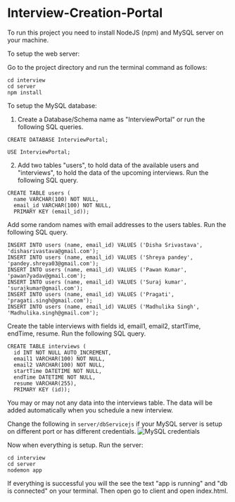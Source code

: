 # Interview-Creation-Portal

To run this project you need to install NodeJS (npm) and MySQL server on your machine.

To setup the web server:

Go to the project directory and run the terminal command as follows:
```
cd interview
cd server
npm install
```
To setup the MySQL database:

1. Create a Database/Schema name as "InterviewPortal" or run the following SQL queries.
```
CREATE DATABASE InterviewPortal;
```
```
USE InterviewPortal;
```
2. Add two tables "users", to hold data of the available users and "interviews", to hold the data of the upcoming interviews. Run the following SQL query.
  ```
  CREATE TABLE users (
    name VARCHAR(100) NOT NULL,
    email_id VARCHAR(100) NOT NULL,
    PRIMARY KEY (email_id));
  ```
Add some random names with email addresses to the users tables. Run the following SQL query.
```
INSERT INTO users (name, email_id) VALUES ('Disha Srivastava', 'dishasrivastava@gmail.com');
INSERT INTO users (name, email_id) VALUES ('Shreya pandey', 'pandey.shreya03@gmail.com');
INSERT INTO users (name, email_id) VALUES ('Pawan Kumar', 'pawan7yadav@gmail.com');
INSERT INTO users (name, email_id) VALUES ('Suraj kumar', 'surajkumar@gmail.com');
INSERT INTO users (name, email_id) VALUES ('Pragati', 'pragati.singh@gmail.com');
INSERT INTO users (name, email_id) VALUES ('Madhulika Singh', 'Madhulika.singh@gmail.com');
```
Create the table interviews with fields id, email1, email2, startTime, endTime, resume. Run the following SQL query.
```
CREATE TABLE interviews (
  id INT NOT NULL AUTO_INCREMENT,
  email1 VARCHAR(100) NOT NULL,
  email2 VARCHAR(100) NOT NULL,
  startTime DATETIME NOT NULL,
  endTime DATETIME NOT NULL,
  resume VARCHAR(255),
  PRIMARY KEY (id));
```
You may or may not any data into the interviews table. The data will be added automatically when you schedule a new interview.

Change the following in ```server/dbServicejs``` if your MySQL server is setup on different port or has different credentials.
![MySQL credentials](https://i.paste.pics/9WL5X.png)

Now when everything is setup. Run the server:
```
cd interview
cd server
nodemon app
```
If everything is successful you will the see the text "app is running" and "db is connected" on your terminal.
Then open go to client and open index.html. 